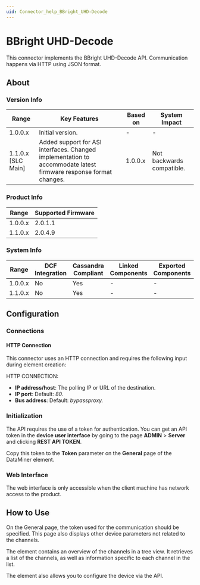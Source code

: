 ```yaml
---
uid: Connector_help_BBright_UHD-Decode
---
```


# BBright UHD-Decode

This connector implements the BBright UHD-Decode API. Communication happens via HTTP using JSON format.

## About

### Version Info

| **Range**            | **Key Features**                                                                                                 | **Based on** | **System Impact**         |
|----------------------|------------------------------------------------------------------------------------------------------------------|--------------|---------------------------|
| 1.0.0.x              | Initial version.                                                                                                 | -            | -                         |
| 1.1.0.x [SLC Main]   | Added support for ASI interfaces. Changed implementation to accommodate latest firmware response format changes. | 1.0.0.x      | Not backwards compatible. |

### Product Info

| Range     | Supported Firmware     |
|-----------|------------------------|
| 1.0.0.x   | 2.0.1.1                |
| 1.1.0.x   | 2.0.4.9                |

### System Info

| Range     | DCF Integration     | Cassandra Compliant     | Linked Components     | Exported Components     |
|-----------|---------------------|-------------------------|-----------------------|-------------------------|
| 1.0.0.x   | No                  | Yes                     | -                     | -                       |
| 1.1.0.x   | No                  | Yes                     | -                     | -                       |

## Configuration

### Connections

#### HTTP Connection

This connector uses an HTTP connection and requires the following input during element creation:

HTTP CONNECTION:

- **IP address/host**: The polling IP or URL of the destination.
- **IP port**: Default: *80*.
- **Bus address**: Default: *bypassproxy.*

### Initialization

The API requires the use of a token for authentication. You can get an API token in the **device user interface** by going to the page **ADMIN** \> **Server** and clicking **REST API TOKEN**.

Copy this token to the **Token** parameter on the **General** page of the DataMiner element.

### Web Interface

The web interface is only accessible when the client machine has network access to the product.

## How to Use

On the General page, the token used for the communication should be specified. This page also displays other device parameters not related to the channels.

The element contains an overview of the channels in a tree view. It retrieves a list of the channels, as well as information specific to each channel in the list.

The element also allows you to configure the device via the API.
